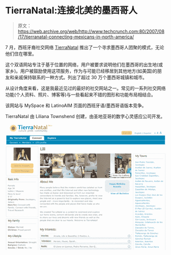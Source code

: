# TierraNatal:连接北美的墨西哥人

> 原文：<https://web.archive.org/web/http://www.techcrunch.com:80/2007/08/17/tierranatal-connecting-mexicans-in-north-america/>

7 月，西班牙裔社交网络 [TierraNatal](https://web.archive.org/web/20151003195137/http://www.tierranatal.com/) 推出了一个寻求墨西哥人团聚的模式，无论他们住在哪里。

这个双语网站专注于基于位置的网络，用户被要求说明他们在墨西哥的出生地(或家乡)。用户被鼓励使用这项服务，作为与可能已经移居到其他地方(如美国)的朋友和亲戚保持联系的一种方式。列出了超过 30 万个墨西哥城镇和城市。

从设计角度来看，这是我最近见过的最好的社交网站之一。常见的一系列社交网络功能(个人资料、照片、博客等)与一些看起来不错的图形和功能布局相结合。

该网站与 MySpace 和 LatinoAIM 页面的西班牙语/墨西哥语版本竞争。

TierraNatal 由 Liliana Townshend 创建，由圣地亚哥的数字心灵感应公司开发。

![tierranatal1.png](img/13f38bf1280bd651a3dad7054a4b86c7.png)
